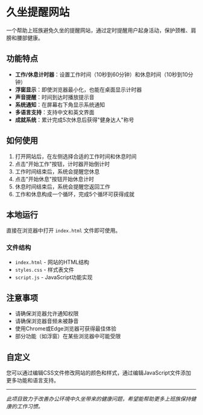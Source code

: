 # 久坐提醒网站

一个帮助上班族避免久坐的提醒网站，通过定时提醒用户起身活动，保护颈椎、肩膀和腰部健康。

## 功能特点

- **工作/休息计时器**：设置工作时间（10秒到60分钟）和休息时间（10秒到10分钟）
- **浮窗显示**：即使浏览器最小化，也能在桌面显示计时器
- **声音提醒**：时间到达时播放提示音
- **系统通知**：在屏幕右下角显示系统通知
- **多语言支持**：支持中文和英文界面
- **成就系统**：累计完成5次休息后获得"健身达人"称号

## 如何使用

1. 打开网站后，在左侧选择合适的工作时间和休息时间
2. 点击"开始工作"按钮，计时器开始倒计时
3. 工作时间结束后，系统会提醒您休息
4. 点击"开始休息"按钮开始休息计时
5. 休息时间结束后，系统会提醒您返回工作
6. 工作和休息构成一个循环，完成5个循环可获得成就

## 本地运行

直接在浏览器中打开 `index.html` 文件即可使用。

### 文件结构

- `index.html` - 网站的HTML结构
- `styles.css` - 样式表文件
- `script.js` - JavaScript功能实现

## 注意事项

- 请确保浏览器允许通知权限
- 请确保浏览器音频未被静音
- 使用Chrome或Edge浏览器可获得最佳体验
- 部分功能（如浮窗）在某些浏览器中可能受限

## 自定义

您可以通过编辑CSS文件修改网站的颜色和样式，通过编辑JavaScript文件添加更多功能和语言支持。

---

*此项目致力于改善办公环境中久坐带来的健康问题，希望能帮助更多上班族保持健康的工作习惯。* 